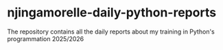 # njingamorelle-daily-python-reports
The repository contains all the daily reports about my training in Python's programmation 2025/2026
